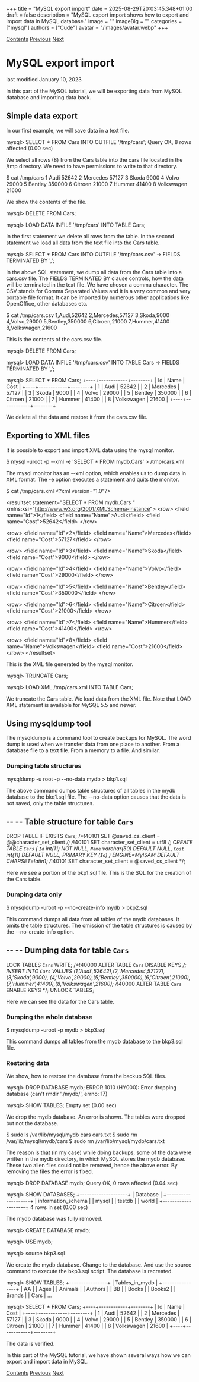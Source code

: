 +++
title = "MySQL export import"
date = 2025-08-29T20:03:45.348+01:00
draft = false
description = "MySQL export import shows how to export and import data in MySQL database."
image = ""
imageBig = ""
categories = ["mysql"]
authors = ["Cude"]
avatar = "/images/avatar.webp"
+++

[Contents](..)
[Previous](../constraints/)
[Next](../joins/)

# MySQL export import

last modified January 10, 2023 

In this part of the MySQL tutorial, we will be exporting data from MySQL
database and importing data back. 

## Simple data export

In our first example, we will save data in a text file.

mysql&gt; SELECT * FROM Cars INTO OUTFILE '/tmp/cars';
Query OK, 8 rows affected (0.00 sec)

We select all rows (8) from the Cars table into the cars file located
in the /tmp directory. We need to have permissions to write 
to that directory.

$ cat /tmp/cars
1       Audi    52642
2       Mercedes        57127
3       Skoda   9000
4       Volvo   29000
5       Bentley 350000
6       Citroen 21000
7       Hummer  41400
8       Volkswagen      21600

We show the contents of the file. 

mysql&gt; DELETE FROM Cars;

mysql&gt; LOAD DATA INFILE '/tmp/cars' INTO TABLE Cars;

In the first statement we delete all rows from the table.
In the second statement we load all data from the text file into
the Cars table. 

mysql&gt; SELECT * FROM Cars INTO OUTFILE '/tmp/cars.csv'
    -&gt; FIELDS TERMINATED BY ',';

In the above SQL statement, we dump all data from the Cars table
into a cars.csv file. The FIELDS TERMINATED BY clause
controls, how the data will be terminated in the text file. We have
chosen a comma character.  The CSV stands for Comma Separated Values and
it is a very common and very portable file format. It can be imported
by numerous other applications like OpenOffice, other databases etc. 

$ cat /tmp/cars.csv 
1,Audi,52642
2,Mercedes,57127
3,Skoda,9000
4,Volvo,29000
5,Bentley,350000
6,Citroen,21000
7,Hummer,41400
8,Volkswagen,21600

This is the contents of the cars.csv file. 

mysql&gt; DELETE FROM Cars;

mysql&gt; LOAD DATA INFILE '/tmp/cars.csv' INTO TABLE Cars
    -&gt; FIELDS TERMINATED BY ',';

mysql&gt; SELECT * FROM Cars;
+----+------------+--------+
| Id | Name       | Cost   |
+----+------------+--------+
|  1 | Audi       |  52642 |
|  2 | Mercedes   |  57127 |
|  3 | Skoda      |   9000 |
|  4 | Volvo      |  29000 |
|  5 | Bentley    | 350000 |
|  6 | Citroen    |  21000 |
|  7 | Hummer     |  41400 |
|  8 | Volkswagen |  21600 |
+----+------------+--------+

We delete all the data and restore it from the cars.csv file. 

## Exporting to XML files

It is possible to export and import XML data using the mysql monitor.

$ mysql -uroot -p --xml -e 'SELECT * FROM mydb.Cars' &gt; /tmp/cars.xml

The mysql monitor has an --xml option, which enables us 
to dump data in XML format. The -e option executes a statement and 
quits the monitor.

$ cat /tmp/cars.xml 
&lt;?xml version="1.0"?&gt;

&lt;resultset statement="SELECT * FROM mydb.Cars
" xmlns:xsi="http://www.w3.org/2001/XMLSchema-instance"&gt;
  &lt;row&gt;
        &lt;field name="Id"&gt;1&lt;/field&gt;
        &lt;field name="Name"&gt;Audi&lt;/field&gt;
        &lt;field name="Cost"&gt;52642&lt;/field&gt;
  &lt;/row&gt;

  &lt;row&gt;
        &lt;field name="Id"&gt;2&lt;/field&gt;
        &lt;field name="Name"&gt;Mercedes&lt;/field&gt;
        &lt;field name="Cost"&gt;57127&lt;/field&gt;
  &lt;/row&gt;

  &lt;row&gt;
        &lt;field name="Id"&gt;3&lt;/field&gt;
        &lt;field name="Name"&gt;Skoda&lt;/field&gt;
        &lt;field name="Cost"&gt;9000&lt;/field&gt;
  &lt;/row&gt;

  &lt;row&gt;
        &lt;field name="Id"&gt;4&lt;/field&gt;
        &lt;field name="Name"&gt;Volvo&lt;/field&gt;
        &lt;field name="Cost"&gt;29000&lt;/field&gt;
  &lt;/row&gt;

  &lt;row&gt;
        &lt;field name="Id"&gt;5&lt;/field&gt;
        &lt;field name="Name"&gt;Bentley&lt;/field&gt;
        &lt;field name="Cost"&gt;350000&lt;/field&gt;
  &lt;/row&gt;

  &lt;row&gt;
        &lt;field name="Id"&gt;6&lt;/field&gt;
        &lt;field name="Name"&gt;Citroen&lt;/field&gt;
        &lt;field name="Cost"&gt;21000&lt;/field&gt;
  &lt;/row&gt;

  &lt;row&gt;
        &lt;field name="Id"&gt;7&lt;/field&gt;
        &lt;field name="Name"&gt;Hummer&lt;/field&gt;
        &lt;field name="Cost"&gt;41400&lt;/field&gt;
  &lt;/row&gt;

  &lt;row&gt;
        &lt;field name="Id"&gt;8&lt;/field&gt;
        &lt;field name="Name"&gt;Volkswagen&lt;/field&gt;
        &lt;field name="Cost"&gt;21600&lt;/field&gt;
  &lt;/row&gt;
&lt;/resultset&gt;

This is the XML file generated by the mysql monitor. 

mysql&gt; TRUNCATE Cars;

mysql&gt; LOAD XML /tmp/cars.xml INTO TABLE Cars;

We truncate the Cars table. We load data from the XML file. 
Note that LOAD XML statement is available for 
MySQL 5.5 and newer.

## Using mysqldump tool

The mysqldump is a command tool to create backups for MySQL. 
The word dump is used when we transfer data from one place to another.
From a database file to a text file. From a memory to a file. And 
similar. 

### Dumping table structures

mysqldump -u root -p --no-data mydb &gt; bkp1.sql

The above command dumps table structures of all tables in 
the mydb database to the bkq1.sql file. 
The --no-data option causes that the data is not saved, 
only the table structures. 

--
-- Table structure for table `Cars`
--

DROP TABLE IF EXISTS `Cars`;
/*!40101 SET @saved_cs_client     = @@character_set_client */;
/*!40101 SET character_set_client = utf8 */;
CREATE TABLE `Cars` (
  `Id` int(11) NOT NULL,
  `Name` varchar(50) DEFAULT NULL,
  `Cost` int(11) DEFAULT NULL,
  PRIMARY KEY (`Id`)
) ENGINE=MyISAM DEFAULT CHARSET=latin1;
/*!40101 SET character_set_client = @saved_cs_client */;

Here we see a portion of the bkp1.sql file. This is the 
SQL for the creation of the Cars table. 

### Dumping data only

$ mysqldump -uroot -p --no-create-info mydb &gt; bkp2.sql

This command dumps all data from all tables of the mydb 
databases. It omits the table structures. The omission of the table 
structures is caused by the --no-create-info option. 

--
-- Dumping data for table `Cars`
--

LOCK TABLES `Cars` WRITE;
/*!40000 ALTER TABLE `Cars` DISABLE KEYS */;
INSERT INTO `Cars` VALUES (1,'Audi',52642),(2,'Mercedes',57127),(3,'Skoda',9000),
(4,'Volvo',29000),(5,'Bentley',350000),(6,'Citroen',21000),
(7,'Hummer',41400),(8,'Volkswagen',21600);
/*!40000 ALTER TABLE `Cars` ENABLE KEYS */;
UNLOCK TABLES;

Here we can see the data for the Cars table. 

### Dumping the whole database

$ mysqldump -uroot -p mydb &gt; bkp3.sql

This command dumps all tables from the mydb database 
to the bkp3.sql file. 

### Restoring data

We show, how to restore the database from the backup SQL files.

mysql&gt; DROP DATABASE mydb;
ERROR 1010 (HY000): Error dropping database (can't rmdir './mydb/', errno: 17)

mysql&gt; SHOW TABLES;
Empty set (0.00 sec)

We drop the mydb database. An error is shown. The tables 
were dropped but not the database. 

$ sudo ls /var/lib/mysql/mydb
cars  cars.txt
$ sudo rm /var/lib/mysql/mydb/cars
$ sudo rm /var/lib/mysql/mydb/cars.txt

The reason is that (in my case) while doing backups, some of the data were
written in the mydb directory, in which MySQL stores the 
mydb database. These two alien files could not be removed, hence 
the above error. By removing the files the error is fixed. 

mysql&gt; DROP DATABASE mydb;
Query OK, 0 rows affected (0.04 sec)

mysql&gt; SHOW DATABASES;
+--------------------+
| Database           |
+--------------------+
| information_schema |
| mysql              |
| testdb             |
| world              |
+--------------------+
4 rows in set (0.00 sec)

The mydb database was fully removed. 

mysql&gt; CREATE DATABASE mydb;

mysql&gt; USE mydb;

mysql&gt; source bkp3.sql

We create the mydb database. Change to the database. And 
use the source command to execute the bkp3.sql script. 
The database is recreated. 

mysql&gt; SHOW TABLES;
+----------------+
| Tables_in_mydb |
+----------------+
| AA             |
| Ages           |
| Animals        |
| Authors        |
| BB             |
| Books          |
| Books2         |
| Brands         |
| Cars           |
...

mysql&gt; SELECT * FROM Cars;
+----+------------+--------+
| Id | Name       | Cost   |
+----+------------+--------+
|  1 | Audi       |  52642 |
|  2 | Mercedes   |  57127 |
|  3 | Skoda      |   9000 |
|  4 | Volvo      |  29000 |
|  5 | Bentley    | 350000 |
|  6 | Citroen    |  21000 |
|  7 | Hummer     |  41400 |
|  8 | Volkswagen |  21600 |
+----+------------+--------+

The data is verified. 

In this part of the MySQL tutorial, we have shown several ways how we can
export and import data in MySQL. 

[Contents](..) 
[Previous](../constraints/)
[Next](../joins/)